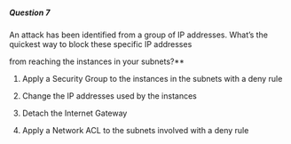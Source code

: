 ##### Question 7

An attack has been identified from a group of IP addresses. What’s the quickest
way to block these specific IP addresses

from reaching the instances in your subnets?**

1. Apply a Security Group to the instances in the subnets with a deny rule

2. Change the IP addresses used by the instances


3. Detach the Internet Gateway

4. Apply a Network ACL to the subnets involved with a deny rule

